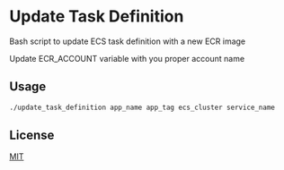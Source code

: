 # Update Task Definition

Bash script to update ECS task definition with a new ECR image

Update ECR_ACCOUNT variable with you proper account name

## Usage

```bash
./update_task_definition app_name app_tag ecs_cluster service_name
```

## License
[MIT](https://choosealicense.com/licenses/mit/)